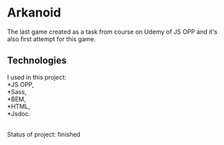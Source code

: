 # Arkanoid
The last game created as a task from course on Udemy of JS OPP and it's also first attempt for this game.

## Technologies
I used in this project:<br/>
*JS OPP,<br/>
*Sass,<br/>
*BEM,<br/>
*HTML,<br/>
*Jsdoc.<br/>

<br/>
Status of project: finished
